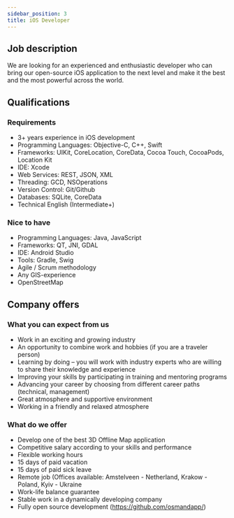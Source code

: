 ```yaml
---
sidebar_position: 3
title: iOS Developer
---
```


## Job description
We are looking for an experienced and enthusiastic developer who can bring our open-source iOS application to the next level and make it the best and the most powerful across the world.

## Qualifications

### Requirements
- 3+ years experience in iOS development
- Programming Languages: Objective-C, C++, Swift
- Frameworks: UIKit, CoreLocation, CoreData, Cocoa Touch, CocoaPods, Location Kit
- IDE: Xcode
- Web Services: REST, JSON, XML
- Threading: GCD, NSOperations
- Version Control: Git/Github
- Databases: SQLite, CoreData
- Technical English (Intermediate+)

### Nice to have
- Programming Languages: Java, JavaScript
- Frameworks: QT, JNI, GDAL
- IDE: Android Studio
- Tools: Gradle, Swig
- Agile / Scrum methodology
- Any GIS-experience
- OpenStreetMap

## Company offers

### What you can expect from us
- Work in an exciting and growing industry
- An opportunity to combine work and hobbies (if you are a traveler person)
- Learning by doing – you will work with industry experts who are willing to share their knowledge and experience
- Improving your skills by participating in training and mentoring programs
- Advancing your career by choosing from different career paths (technical, management)
- Great atmosphere and supportive environment
- Working in a friendly and relaxed atmosphere

### What do we offer
- Develop one of the best 3D Offline Map application
- Competitive salary according to your skills and performance
- Flexible working hours
- 15 days of paid vacation
- 15 days of paid sick leave
- Remote job (Offices available: Amstelveen - Netherland, Krakow - Poland, Kyiv - Ukraine
- Work-life balance guarantee
- Stable work in a dynamically developing company
- Fully open source development (https://github.com/osmandapp/)